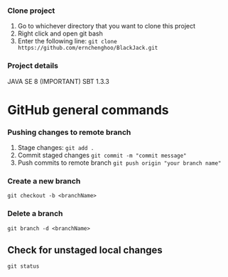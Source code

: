 ### Clone project

1. Go to whichever directory that you want to clone this project
2. Right click and open git bash
3. Enter the following line: `git clone https://github.com/ernchenghoo/BlackJack.git`

### Project details
JAVA SE 8 (IMPORTANT)
SBT 1.3.3

# GitHub general commands

### Pushing changes to remote branch

1. Stage changes: `git add .`
2. Commit staged changes `git commit -m "commit message"`
3. Push commits to remote branch `git push origin "your branch name"`

### Create a new branch

`git checkout -b <branchName>`

### Delete a branch 

`git branch -d <branchName>`

## Check for unstaged local changes

`git status`
